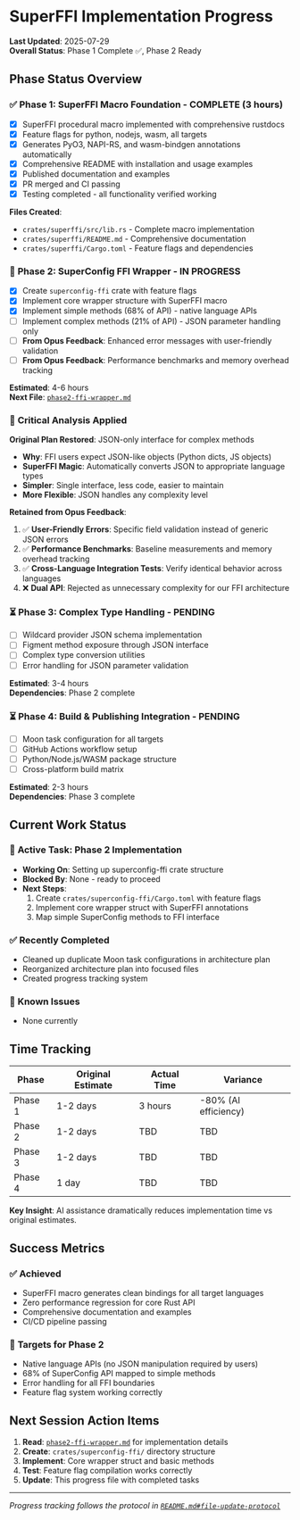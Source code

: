 # SuperFFI Implementation Progress

**Last Updated**: 2025-07-29\
**Overall Status**: Phase 1 Complete ✅, Phase 2 Ready

## Phase Status Overview

### ✅ **Phase 1: SuperFFI Macro Foundation** - COMPLETE (3 hours)

- [x] SuperFFI procedural macro implemented with comprehensive rustdocs
- [x] Feature flags for python, nodejs, wasm, all targets
- [x] Generates PyO3, NAPI-RS, and wasm-bindgen annotations automatically
- [x] Comprehensive README with installation and usage examples
- [x] Published documentation and examples
- [x] PR merged and CI passing
- [x] Testing completed - all functionality verified working

**Files Created**:

- `crates/superffi/src/lib.rs` - Complete macro implementation
- `crates/superffi/README.md` - Comprehensive documentation
- `crates/superffi/Cargo.toml` - Feature flags and dependencies

### 🔄 **Phase 2: SuperConfig FFI Wrapper** - IN PROGRESS

- [x] Create `superconfig-ffi` crate with feature flags
- [x] Implement core wrapper structure with SuperFFI macro
- [x] Implement simple methods (68% of API) - native language APIs
- [ ] Implement complex methods (21% of API) - JSON parameter handling only
- [ ] **From Opus Feedback**: Enhanced error messages with user-friendly validation
- [ ] **From Opus Feedback**: Performance benchmarks and memory overhead tracking

**Estimated**: 4-6 hours\
**Next File**: [`phase2-ffi-wrapper.md`](./phase2-ffi-wrapper.md)

### 🧠 **Critical Analysis Applied**

**Original Plan Restored**: JSON-only interface for complex methods

- **Why**: FFI users expect JSON-like objects (Python dicts, JS objects)
- **SuperFFI Magic**: Automatically converts JSON to appropriate language types
- **Simpler**: Single interface, less code, easier to maintain
- **More Flexible**: JSON handles any complexity level

**Retained from Opus Feedback**:

1. ✅ **User-Friendly Errors**: Specific field validation instead of generic JSON errors
2. ✅ **Performance Benchmarks**: Baseline measurements and memory overhead tracking
3. ✅ **Cross-Language Integration Tests**: Verify identical behavior across languages
4. ❌ **Dual API**: Rejected as unnecessary complexity for our FFI architecture

### ⏳ **Phase 3: Complex Type Handling** - PENDING

- [ ] Wildcard provider JSON schema implementation
- [ ] Figment method exposure through JSON interface
- [ ] Complex type conversion utilities
- [ ] Error handling for JSON parameter validation

**Estimated**: 3-4 hours\
**Dependencies**: Phase 2 complete

### ⏳ **Phase 4: Build & Publishing Integration** - PENDING

- [ ] Moon task configuration for all targets
- [ ] GitHub Actions workflow setup
- [ ] Python/Node.js/WASM package structure
- [ ] Cross-platform build matrix

**Estimated**: 2-3 hours\
**Dependencies**: Phase 3 complete

## Current Work Status

### 🎯 **Active Task**: Phase 2 Implementation

- **Working On**: Setting up superconfig-ffi crate structure
- **Blocked By**: None - ready to proceed
- **Next Steps**:
  1. Create `crates/superconfig-ffi/Cargo.toml` with feature flags
  2. Implement core wrapper struct with SuperFFI annotations
  3. Map simple SuperConfig methods to FFI interface

### ✅ **Recently Completed**

- Cleaned up duplicate Moon task configurations in architecture plan
- Reorganized architecture plan into focused files
- Created progress tracking system

### 🚫 **Known Issues**

- None currently

## Time Tracking

| Phase   | Original Estimate | Actual Time | Variance             |
| ------- | ----------------- | ----------- | -------------------- |
| Phase 1 | 1-2 days          | 3 hours     | -80% (AI efficiency) |
| Phase 2 | 1-2 days          | TBD         | TBD                  |
| Phase 3 | 1-2 days          | TBD         | TBD                  |
| Phase 4 | 1 day             | TBD         | TBD                  |

**Key Insight**: AI assistance dramatically reduces implementation time vs original estimates.

## Success Metrics

### ✅ **Achieved**

- SuperFFI macro generates clean bindings for all target languages
- Zero performance regression for core Rust API
- Comprehensive documentation and examples
- CI/CD pipeline passing

### 🎯 **Targets for Phase 2**

- Native language APIs (no JSON manipulation required by users)
- 68% of SuperConfig API mapped to simple methods
- Error handling for all FFI boundaries
- Feature flag system working correctly

## Next Session Action Items

1. **Read**: [`phase2-ffi-wrapper.md`](./phase2-ffi-wrapper.md) for implementation details
2. **Create**: `crates/superconfig-ffi/` directory structure
3. **Implement**: Core wrapper struct and basic methods
4. **Test**: Feature flag compilation works correctly
5. **Update**: This progress file with completed tasks

---

_Progress tracking follows the protocol in [`README.md#file-update-protocol`](./README.md#file-update-protocol)_
